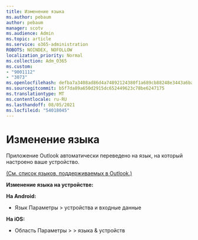 ```yaml
---
title: Изменение языка
ms.author: pebaum
author: pebaum
manager: scotv
ms.audience: Admin
ms.topic: article
ms.service: o365-administration
ROBOTS: NOINDEX, NOFOLLOW
localization_priority: Normal
ms.collection: Adm_O365
ms.custom:
- "9001112"
- "3073"
ms.openlocfilehash: defba7a3408ad86d4a74892124380f1a689cb88248e3443a6ba45e040bbe11a8
ms.sourcegitcommit: b5f7da89a650d2915dc652449623c78be6247175
ms.translationtype: MT
ms.contentlocale: ru-RU
ms.lasthandoff: 08/05/2021
ms.locfileid: "54018045"
---
```

# <a name="change-my-language"></a>Изменение языка

Приложение Outlook автоматически переведено на язык, на который настроено ваше устройство. 

[(См. список языков, поддерживаемых в Outlook.)](https://acompli.helpshift.com/a/outlook/?s=general-questions&f=in-which-languages-is-your-app-translated) 

**Изменение языка на устройстве:** 

**На Android:** 

- Язык Параметры > устройства и входные данные 

**На iOS:** 

- Область Параметры > > языка & устройств 
